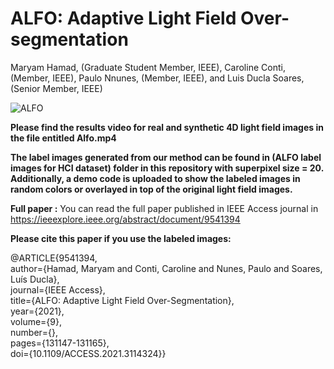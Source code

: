 # ALFO: Adaptive Light Field Over-segmentation

Maryam Hamad, (Graduate Student Member, IEEE), Caroline Conti, (Member, IEEE), Paulo Nnunes, (Member, IEEE), and Luis Ducla Soares, (Senior Member, IEEE)

![ALFO](https://user-images.githubusercontent.com/38579988/136948991-c4b2fe75-01cf-44d2-8314-b789f9caaeec.PNG)


**Please find the results video for real and synthetic 4D light field images in the file entitled Alfo.mp4**

**The label images generated from our method can be found in (ALFO label images for HCI dataset) folder in this repository with superpixel size = 20. 
Additionally, a demo code is uploaded to show the labeled images in random colors or overlayed in top of the original light field images.**


**Full paper :**
You can read the full paper published in IEEE Access journal in https://ieeexplore.ieee.org/abstract/document/9541394

**Please cite this paper if you use the labeled images:**

@ARTICLE{9541394,  
author={Hamad, Maryam and Conti, Caroline and Nunes, Paulo and Soares, Luís Ducla},  
journal={IEEE Access},   
title={ALFO: Adaptive Light Field Over-Segmentation},   
year={2021},  
volume={9},  
number={},  
pages={131147-131165},  
doi={10.1109/ACCESS.2021.3114324}}
